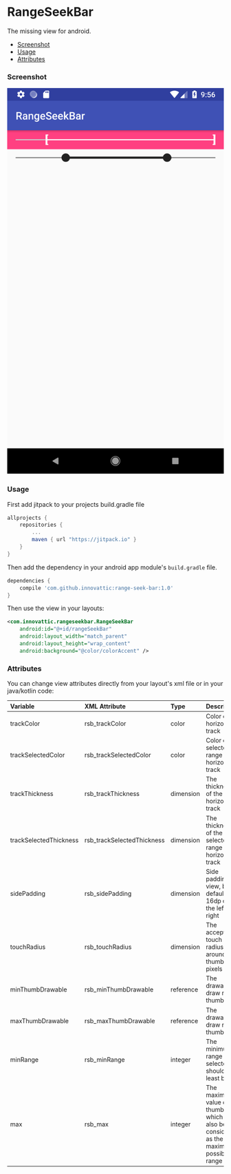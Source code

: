# RangeSeekBar

The missing view for android.

- [Screenshot](#screenshot)
- [Usage](#usage)
- [Attributes](#attributes)

### Screenshot

![Sample](/screenshots/sample.png)

### Usage
First add jitpack to your projects build.gradle file

```gradle
allprojects {
   	repositories {
   		...
   		maven { url "https://jitpack.io" }
   	}
}
```

Then add the dependency in your android app module's `build.gradle` file.

```gradle
dependencies {
    compile 'com.github.innovattic:range-seek-bar:1.0'
}
```

Then use the view in your layouts:

```xml
<com.innovattic.rangeseekbar.RangeSeekBar
    android:id="@+id/rangeSeekBar"
    android:layout_width="match_parent"
    android:layout_height="wrap_content"
    android:background="@color/colorAccent" />
```


### Attributes

You can change view attributes directly from your layout's xml file or in your java/kotlin code:

| Variable                   | XML Attribute              | Type      | Description                                                                            |
| :------------------------- | :------------------------- | :-------- | :--------------------------------------------------------------------------------------|
| trackColor                 | rsb_trackColor             | color     | Color of horizontal track                                                              |
| trackSelectedColor         | rsb_trackSelectedColor     | color     | Color of the selected range of horizontal track                                        |
| trackThickness             | rsb_trackThickness         | dimension | The thickness of the horizontal track                                                  |
| trackSelectedThickness     | rsb_trackSelectedThickness | dimension | The thickness of the selected range of horizontal track                                |
| sidePadding                | rsb_sidePadding            | dimension | Side padding for view, by default 16dp on the left and right                           |
| touchRadius                | rsb_touchRadius            | dimension | The acceptable touch radius around thumbs in pixels                                    |
| minThumbDrawable           | rsb_minThumbDrawable       | reference | The drawable to draw min thumb with                                                    |
| maxThumbDrawable           | rsb_maxThumbDrawable       | reference | The drawable to draw max thumb with                                                    |
| minRange                   | rsb_minRange               | integer   | The minimum range to be selected. It should at least be 1                              |
| max                        | rsb_max                    | integer   | The maximum value of thumbs which can also be considered as the maximum possible range |